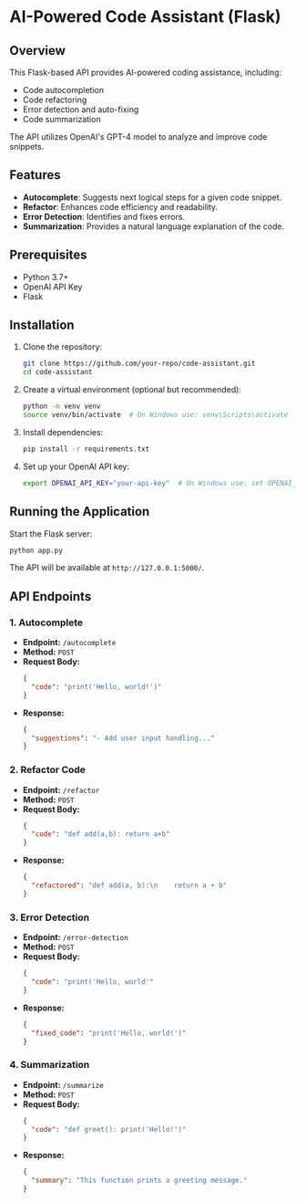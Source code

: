 # AI-Powered Code Assistant (Flask)

## Overview
This Flask-based API provides AI-powered coding assistance, including:
- Code autocompletion
- Code refactoring
- Error detection and auto-fixing
- Code summarization

The API utilizes OpenAI's GPT-4 model to analyze and improve code snippets.

## Features
- **Autocomplete**: Suggests next logical steps for a given code snippet.
- **Refactor**: Enhances code efficiency and readability.
- **Error Detection**: Identifies and fixes errors.
- **Summarization**: Provides a natural language explanation of the code.

## Prerequisites
- Python 3.7+
- OpenAI API Key
- Flask

## Installation
1. Clone the repository:
   ```bash
   git clone https://github.com/your-repo/code-assistant.git
   cd code-assistant
   ```
2. Create a virtual environment (optional but recommended):
   ```bash
   python -m venv venv
   source venv/bin/activate  # On Windows use: venv\Scripts\activate
   ```
3. Install dependencies:
   ```bash
   pip install -r requirements.txt
   ```
4. Set up your OpenAI API key:
   ```bash
   export OPENAI_API_KEY="your-api-key"  # On Windows use: set OPENAI_API_KEY="your-api-key"
   ```

## Running the Application
Start the Flask server:
```bash
python app.py
```
The API will be available at `http://127.0.0.1:5000/`.

## API Endpoints
### 1. Autocomplete
- **Endpoint:** `/autocomplete`
- **Method:** `POST`
- **Request Body:**
  ```json
  {
    "code": "print('Hello, world!')"
  }
  ```
- **Response:**
  ```json
  {
    "suggestions": "- Add user input handling..."
  }
  ```

### 2. Refactor Code
- **Endpoint:** `/refactor`
- **Method:** `POST`
- **Request Body:**
  ```json
  {
    "code": "def add(a,b): return a+b"
  }
  ```
- **Response:**
  ```json
  {
    "refactored": "def add(a, b):\n    return a + b"
  }
  ```

### 3. Error Detection
- **Endpoint:** `/error-detection`
- **Method:** `POST`
- **Request Body:**
  ```json
  {
    "code": "print('Hello, world'"
  }
  ```
- **Response:**
  ```json
  {
    "fixed_code": "print('Hello, world!')"
  }
  ```

### 4. Summarization
- **Endpoint:** `/summarize`
- **Method:** `POST`
- **Request Body:**
  ```json
  {
    "code": "def greet(): print('Hello!')"
  }
  ```
- **Response:**
  ```json
  {
    "summary": "This function prints a greeting message."
  }
  ```
